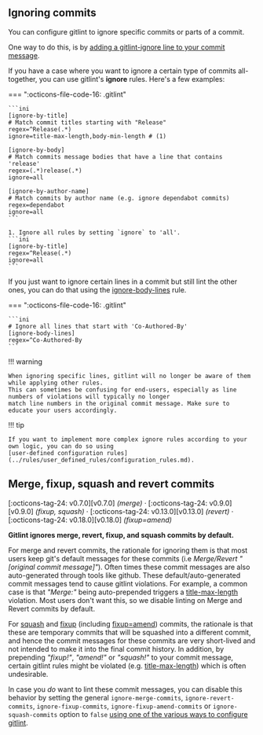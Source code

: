 
## Ignoring commits

You can configure gitlint to ignore specific commits or parts of a commit.

One way to do this, is by [adding a gitlint-ignore line to your commit message](../configuration/commit_config.md).

If you have a case where you want to ignore a certain type of commits all-together, you can
use gitlint's **ignore** rules.
Here's a few examples:

=== ":octicons-file-code-16:  .gitlint"

    ```ini
    [ignore-by-title]
    # Match commit titles starting with "Release"
    regex=^Release(.*)
    ignore=title-max-length,body-min-length # (1)

    [ignore-by-body]
    # Match commits message bodies that have a line that contains 'release'
    regex=(.*)release(.*)
    ignore=all

    [ignore-by-author-name]
    # Match commits by author name (e.g. ignore dependabot commits)
    regex=dependabot
    ignore=all
    ```

    1. Ignore all rules by setting `ignore` to 'all'. 
    ```ini
    [ignore-by-title]
    regex=^Release(.*)
    ignore=all
    ```

If you just want to ignore certain lines in a commit but still lint the other
ones,  you can do that using the
[ignore-body-lines](../rules/builtin_rules.md#i3-ignore-body-lines) rule.

=== ":octicons-file-code-16:  .gitlint"

    ```ini
    # Ignore all lines that start with 'Co-Authored-By'
    [ignore-body-lines]
    regex=^Co-Authored-By
    ```

!!! warning

    When ignoring specific lines, gitlint will no longer be aware of them while applying other rules.
    This can sometimes be confusing for end-users, especially as line numbers of violations will typically no longer
    match line numbers in the original commit message. Make sure to educate your users accordingly.

!!! tip

    If you want to implement more complex ignore rules according to your own logic, you can do so using
    [user-defined configuration rules](../rules/user_defined_rules/configuration_rules.md).

## Merge, fixup, squash and revert commits

[:octicons-tag-24: v0.7.0][v0.7.0] _(merge)_ ·
[:octicons-tag-24: v0.9.0][v0.9.0] _(fixup, squash)_ ·
[:octicons-tag-24: v0.13.0][v0.13.0] _(revert)_ ·
[:octicons-tag-24: v0.18.0][v0.18.0] _(fixup=amend)_

**Gitlint ignores merge, revert, fixup, and squash commits by default.**

For merge and revert commits, the rationale for ignoring them is
that most users keep git's default messages for these commits (i.e *Merge/Revert "[original commit message]"*).
Often times these commit messages are also auto-generated through tools like github.
These default/auto-generated commit messages tend to cause gitlint violations.
For example, a common case is that *"Merge:"* being auto-prepended triggers a
[title-max-length](../rules/builtin_rules.md#t1-title-max-length) violation. Most users don't want this, so we disable linting
on Merge and Revert commits by default.

For [squash](https://git-scm.com/docs/git-commit#Documentation/git-commit.txt---squashltcommitgt) and [fixup](https://git-scm.com/docs/git-commit#Documentation/git-commit.txt---fixupamendrewordltcommitgt) (including [fixup=amend](https://git-scm.com/docs/git-commit#Documentation/git-commit.txt---fixupamendrewordltcommitgt)) commits, the rationale is that these are temporary
commits that will be squashed into a different commit, and hence the commit messages for these commits are very
short-lived and not intended to make it into the final commit history. In addition, by prepending *"fixup!"*,
*"amend!"* or *"squash!"* to your commit message, certain gitlint rules might be violated
(e.g. [title-max-length](../rules/builtin_rules.md#t1-title-max-length)) which is often undesirable.

In case you *do* want to lint these commit messages, you can disable this behavior by setting the
general `ignore-merge-commits`, `ignore-revert-commits`,  `ignore-fixup-commits`, `ignore-fixup-amend-commits` or
`ignore-squash-commits` option to `false`
[using one of the various ways to configure gitlint](../../configuration).
